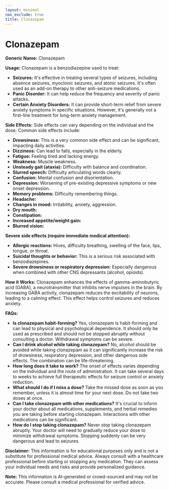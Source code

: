 ```yaml
---
layout: minimal
nav_exclude: true
title: Clonazepam
---
```


# Clonazepam

**Generic Name:** Clonazepam

**Usage:** Clonazepam is a benzodiazepine used to treat:

* **Seizures:**  It's effective in treating several types of seizures, including absence seizures, myoclonic seizures, and atonic seizures. It's often used as an add-on therapy to other anti-seizure medications.
* **Panic Disorder:** It can help reduce the frequency and severity of panic attacks.
* **Certain Anxiety Disorders:**  It can provide short-term relief from severe anxiety symptoms in specific situations.  However, it's generally not a first-line treatment for long-term anxiety management.


**Side Effects:**  Side effects can vary depending on the individual and the dose. Common side effects include:

* **Drowsiness:** This is a very common side effect and can be significant, impacting daily activities.
* **Dizziness:** Can lead to falls, especially in the elderly.
* **Fatigue:**  Feeling tired and lacking energy.
* **Weakness:** Muscle weakness.
* **Unsteady gait (ataxia):** Difficulty with balance and coordination.
* **Slurred speech:** Difficulty articulating words clearly.
* **Confusion:** Mental confusion and disorientation.
* **Depression:** Worsening of pre-existing depressive symptoms or new onset depression.
* **Memory problems:** Difficulty remembering things.
* **Headache:**
* **Changes in mood:** Irritability, anxiety, aggression.
* **Dry mouth:**
* **Constipation:**
* **Increased appetite/weight gain:**
* **Blurred vision:**


**Severe side effects (require immediate medical attention):**

* **Allergic reactions:** Hives, difficulty breathing, swelling of the face, lips, tongue, or throat.
* **Suicidal thoughts or behavior:**  This is a serious risk associated with benzodiazepines.
* **Severe drowsiness or respiratory depression:**  Especially dangerous when combined with other CNS depressants (alcohol, opioids).


**How it Works:** Clonazepam enhances the effects of gamma-aminobutyric acid (GABA), a neurotransmitter that inhibits nerve impulses in the brain. By increasing GABA activity, clonazepam reduces the excitability of neurons, leading to a calming effect. This effect helps control seizures and reduces anxiety.


**FAQs:**

* **Is clonazepam habit-forming?** Yes, clonazepam is habit-forming and can lead to physical and psychological dependence.  It should only be used as prescribed and should not be stopped abruptly without consulting a doctor.  Withdrawal symptoms can be severe.
* **Can I drink alcohol while taking clonazepam?** No, alcohol should be avoided while taking clonazepam as it can significantly increase the risk of drowsiness, respiratory depression, and other dangerous side effects.  The combination can be life-threatening.
* **How long does it take to work?** The onset of effects varies depending on the individual and the route of administration.  It can take several days to weeks to achieve full therapeutic effects for seizure control or anxiety reduction.
* **What should I do if I miss a dose?** Take the missed dose as soon as you remember, unless it is almost time for your next dose. Do not take two doses at once.
* **Can I take clonazepam with other medications?**  It's crucial to inform your doctor about all medications, supplements, and herbal remedies you are taking before starting clonazepam.  Interactions with other medications can be significant.
* **How do I stop taking clonazepam?**  Never stop taking clonazepam abruptly.  Your doctor will need to gradually reduce your dose to minimize withdrawal symptoms.  Stopping suddenly can be very dangerous and lead to seizures.


**Disclaimer:** This information is for educational purposes only and is not a substitute for professional medical advice.  Always consult with a healthcare professional before starting or stopping any medication.  They can assess your individual needs and risks and provide personalized guidance.


**Note:** This information is AI-generated or crowd-sourced and may not be accurate. Please consult a medical professional for verified advice.